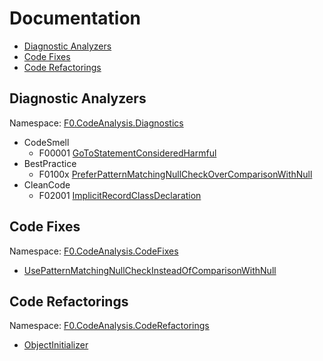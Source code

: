 # Documentation

* [Diagnostic Analyzers](#diagnostic-analyzers)
* [Code Fixes](#code-fixes)
* [Code Refactorings](#code-refactorings)

## Diagnostic Analyzers

Namespace: [F0.CodeAnalysis.Diagnostics](../source/production/F0.Analyzers/CodeAnalysis/Diagnostics/)

* CodeSmell
  * F00001 [GoToStatementConsideredHarmful](./diagnostics/F00001.md)
* BestPractice
  * F0100x [PreferPatternMatchingNullCheckOverComparisonWithNull](./diagnostics/F0100x.md)
* CleanCode
  * F02001 [ImplicitRecordClassDeclaration](./diagnostics/F02001.md)

## Code Fixes

Namespace: [F0.CodeAnalysis.CodeFixes](../source/production/F0.Analyzers/CodeAnalysis/CodeFixes/)

* [UsePatternMatchingNullCheckInsteadOfComparisonWithNull](./fixes/UsePatternMatchingNullCheckInsteadOfComparisonWithNull.md)

## Code Refactorings

Namespace: [F0.CodeAnalysis.CodeRefactorings](../source/production/F0.Analyzers/CodeAnalysis/CodeRefactorings/)

* [ObjectInitializer](./refactorings/ObjectInitializer.md)
